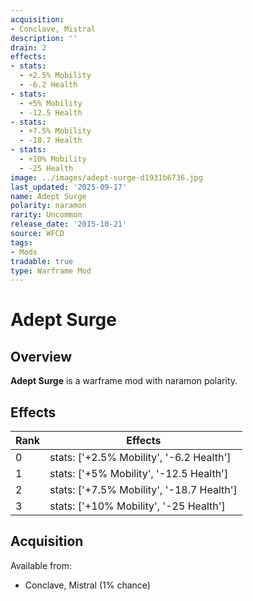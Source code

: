 ```yaml
---
acquisition:
- Conclave, Mistral
description: ''
drain: 2
effects:
- stats:
  - +2.5% Mobility
  - -6.2 Health
- stats:
  - +5% Mobility
  - -12.5 Health
- stats:
  - +7.5% Mobility
  - -18.7 Health
- stats:
  - +10% Mobility
  - -25 Health
image: ../images/adept-surge-d1931b6736.jpg
last_updated: '2025-09-17'
name: Adept Surge
polarity: naramon
rarity: Uncommon
release_date: '2015-10-21'
source: WFCD
tags:
- Mods
tradable: true
type: Warframe Mod
---
```


# Adept Surge

## Overview

**Adept Surge** is a warframe mod with naramon polarity.

## Effects

| Rank | Effects |
|------|----------|
| 0 | stats: ['+2.5% Mobility', '-6.2 Health'] |
| 1 | stats: ['+5% Mobility', '-12.5 Health'] |
| 2 | stats: ['+7.5% Mobility', '-18.7 Health'] |
| 3 | stats: ['+10% Mobility', '-25 Health'] |

## Acquisition

Available from:
- Conclave, Mistral (1% chance)

